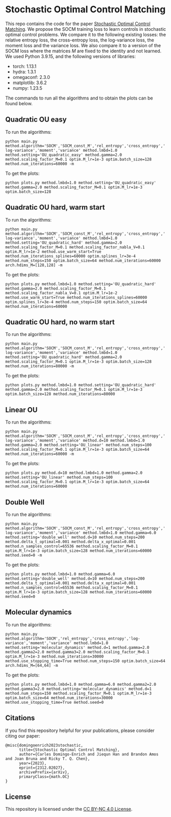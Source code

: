 # Stochastic Optimal Control Matching

This repo contains the code for the paper [Stochastic Optimal Control Matching](https://arxiv.org/pdf/2312.02027.pdf). We propose the SOCM training loss to learn controls in stochastic optimal control problems. We compare it to the following existing losses: the relative entropy loss, the cross-entropy loss, the log-variance loss, the moment loss and the variance loss. We also compare it to a version of the SOCM loss where the matrices $M$ are fixed to the identity and not learned. We used Python 3.9.15, and the following versions of libraries:
* torch: 1.13.1
* hydra: 1.3.1
* omegaconf: 2.3.0
* matplotlib: 3.6.2
* numpy: 1.23.5

The commands to run all the algorithms and to obtain the plots can be found below.

## Quadratic OU easy
To run the algorithms:

`python main.py method.algorithm='SOCM','SOCM_const_M','rel_entropy','cross_entropy','log-variance','moment','variance' method.lmbd=1.0 method.setting='OU_quadratic_easy' method.gamma=2.0 method.scaling_factor_M=0.1 optim.M_lr=1e-3 optim.batch_size=128 method.num_iterations=60000 -m`

To get the plots:

`python plots.py method.lmbd=1.0 method.setting='OU_quadratic_easy' method.gamma=2.0 method.scaling_factor_M=0.1 optim.M_lr=1e-3 optim.batch_size=128`

## Quadratic OU hard, warm start
To run the algorithms:

`python main.py method.algorithm='SOCM','SOCM_const_M','rel_entropy','cross_entropy','log-variance','moment','variance' method.lmbd=1.0 method.setting='OU_quadratic_hard' method.gamma=2.0 method.scaling_factor_M=0.1 method.scaling_factor_nabla_V=0.1 optim.M_lr=1e-2 method.use_warm_start=True method.num_iterations_splines=60000 optim.splines_lr=3e-4 method.num_steps=150 optim.batch_size=64 method.num_iterations=60000 arch.hdims_M=[128,128] -m`

To get the plots:

`python plots.py method.lmbd=1.0 method.setting='OU_quadratic_hard' method.gamma=2.0 method.scaling_factor_M=0.1 method.scaling_factor_nabla_V=0.1 optim.M_lr=1e-2 method.use_warm_start=True method.num_iterations_splines=60000 optim.splines_lr=3e-4 method.num_steps=150 optim.batch_size=64 method.num_iterations=60000`

## Quadratic OU hard, no warm start
To run the algorithms:

`python main.py method.algorithm='SOCM','SOCM_const_M','rel_entropy','cross_entropy','log-variance','moment','variance' method.lmbd=1.0 method.setting='OU_quadratic_hard' method.gamma=2.0 method.scaling_factor_M=0.1 optim.M_lr=1e-3 optim.batch_size=128 method.num_iterations=80000 -m`

To get the plots:

`python plots.py method.lmbd=1.0 method.setting='OU_quadratic_hard' method.gamma=2.0 method.scaling_factor_M=0.1 optim.M_lr=1e-3 optim.batch_size=128 method.num_iterations=80000`

## Linear OU
To run the algorithms:

`python main.py method.algorithm='SOCM','SOCM_const_M','rel_entropy','cross_entropy','log-variance','moment','variance' method.d=10 method.lmbd=1.0 method.gamma=2.0 method.setting='OU_linear' method.num_steps=100 method.scaling_factor_M=0.1 optim.M_lr=1e-3 optim.batch_size=64 method.num_iterations=60000 -m`

To get the plots:

`python plots.py method.d=10 method.lmbd=1.0 method.gamma=2.0 method.setting='OU_linear' method.num_steps=100 method.scaling_factor_M=0.1 optim.M_lr=1e-3 optim.batch_size=64 method.num_iterations=60000`

## Double Well
To run the algorithms:

`python main.py method.algorithm='SOCM','SOCM_const_M','rel_entropy','cross_entropy','log-variance','moment','variance' method.lmbd=1.0 method.gamma=6.0 method.setting='double_well' method.d=10 method.num_steps=200 method.delta_t_optimal=0.001 method.delta_x_optimal=0.001 method.n_samples_control=65536 method.scaling_factor_M=0.1 optim.M_lr=1e-3 optim.batch_size=128 method.num_iterations=60000 method.seed=0 -m`

To get the plots:

`python plots.py method.lmbd=1.0 method.gamma=6.0 method.setting='double_well' method.d=10 method.num_steps=200 method.delta_t_optimal=0.001 method.delta_x_optimal=0.001 method.n_samples_control=65536 method.scaling_factor_M=0.1 optim.M_lr=1e-3 optim.batch_size=128 method.num_iterations=60000 method.seed=0`

## Molecular dynamics
To run the algorithms:

`python main.py method.algorithm='SOCM','rel_entropy','cross_entropy','log-variance','moment','variance' method.lmbd=1.0 method.setting='molecular_dynamics' method.d=1 method.gamma=2.0 method.gamma2=2.0 method.gamma3=2.0 method.scaling_factor_M=0.1 optim.M_lr=1e-3 method.num_iterations=30000 method.use_stopping_time=True method.num_steps=150 optim.batch_size=64 arch.hdims_M=[64,64] -m`

To get the plots:

`python plots.py method.lmbd=1.0 method.gamma=6.0 method.gamma2=2.0 method.gamma3=2.0 method.setting='molecular_dynamics' method.d=1 method.num_steps=150 method.scaling_factor_M=0.1 optim.M_lr=1e-3 optim.batch_size=64 method.num_iterations=30000 method.use_stopping_time=True method.seed=0`

## Citations
If you find this repository helpful for your publications,
please consider citing our paper:

```
@misc{domingoenrich2023stochastic,
      title={Stochastic Optimal Control Matching}, 
      author={Carles Domingo-Enrich and Jiequn Han and Brandon Amos and Joan Bruna and Ricky T. Q. Chen},
      year={2023},
      eprint={2312.02027},
      archivePrefix={arXiv},
      primaryClass={math.OC}
}
```

## License
This repository is licensed under the
[CC BY-NC 4.0 License](https://creativecommons.org/licenses/by-nc/4.0/).
